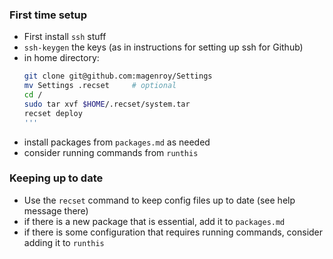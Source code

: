 ### First time setup

* First install `ssh` stuff
* `ssh-keygen` the keys (as in instructions for setting up ssh for Github)
* in home directory:
	```sh
	git clone git@github.com:magenroy/Settings
	mv Settings .recset		# optional
	cd /
	sudo tar xvf $HOME/.recset/system.tar
	recset deploy
	'''
* install packages from `packages.md` as needed
* consider running commands from `runthis`

### Keeping up to date

* Use the `recset` command to keep config files up to date (see help message
  there)
* if there is a new package that is essential, add it to `packages.md`
* if there is some configuration that requires running commands, consider
  adding it to `runthis`
